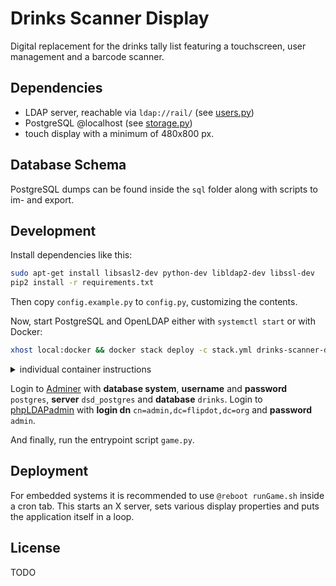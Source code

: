 # Drinks Scanner Display
Digital replacement for the drinks tally list featuring a touchscreen, user management and a barcode scanner.

## Dependencies
- LDAP server, reachable via `ldap://rail/` (see [users.py](users/users.py))
- PostgreSQL @localhost (see [storage.py](database/storage.py))
- touch display with a minimum of 480x800 px.

## Database Schema
PostgreSQL dumps can be found inside the `sql` folder along with scripts to im- and export.

## Development

Install dependencies like this:

```bash
sudo apt-get install libsasl2-dev python-dev libldap2-dev libssl-dev
pip2 install -r requirements.txt
```
Then copy `config.example.py` to `config.py`, customizing the contents.

Now, start PostgreSQL and OpenLDAP either with `systemctl start` or with Docker:

```bash
xhost local:docker && docker stack deploy -c stack.yml drinks-scanner-display
```

<details>
  <summary>individual container instructions</summary>

  ```bash
  # PostgreSQL
  docker run --name dsd_postgres -d -p 5432:5432 -v dsd_postgres-data:/var/lib/postgresql/data -e POSTGRES_PASSWORD=postgres -e POSTGRES_DB=drinks postgres

  # Adminer
  docker run --name dsd_adminer -d -p 8080:8080 --link dsd_postgres:db adminer
  ```


  ```bash
  # OpenLDAP
  docker run --name dsd_ldap -d -p 389:389 -e LDAP_DOMAIN="flipdot.org" osixia/openldap

  # phpLDAPadmin
  docker run --name dsd_phpldapadmin -d -p 6443:443 -v dsd_phpldapadmin-data:/var/www/phpldapadmin --link dsd_ldap:ldap -e PHPLDAPADMIN_LDAP_HOSTS=ldap osixia/phpldapadmin
  ```
</details>

Login to [Adminer](http://localhost:8080) with **database system**, **username** and **password** `postgres`, **server** `dsd_postgres` and **database** `drinks`.
Login to [phpLDAPadmin](https://localhost:6443) with **login dn** `cn=admin,dc=flipdot,dc=org` and **password** `admin`.

And finally, run the entrypoint script `game.py`.

## Deployment

For embedded systems it is recommended to use `@reboot runGame.sh` inside a cron tab.
This starts an X server, sets various display properties and puts the application itself in a loop.

## License
TODO
